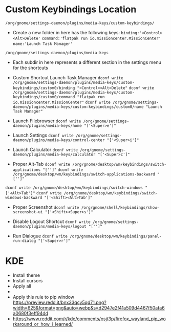 # Custom Keybindings Location
``/org/gnome/settings-daemon/plugins/media-keys/custom-keybindings/``

- Create a new folder in here has the following keys:
``binding:'<Control><Alt>Delete'``
``command:'flatpak run io.missioncenter.MissionCenter'``
``name:'Launch Task Manager'``

``/org/gnome/settings-daemon/plugins/media-keys``
- Each subdir in here represents a different section in the settings menu for the shortcuts


- Custom Shortcut Launch Task Manager
`` dconf write /org/gnome/settings-daemon/plugins/media-keys/custom-keybindings/custom0/binding "<Control><Alt>Delete" ``
`` dconf write /org/gnome/settings-daemon/plugins/media-keys/custom-keybindings/custom0/command "flatpak run io.missioncenter.MissionCenter" ``
`` dconf write /org/gnome/settings-daemon/plugins/media-keys/custom-keybindings/custom0/name "Launch Task Manager" ``

- Launch Filebrowser
`` dconf write /org/gnome/settings-daemon/plugins/media-keys/home "['<Super>e']" ``

- Launch Settings
`` dconf write /org/gnome/settings-daemon/plugins/media-keys/control-center "['<Super>i']" ``

- Launch Calculator
`` dconf write /org/gnome/settings-daemon/plugins/media-keys/calculator "['<Super>c']" ``

- Proper Alt-Tab
`` dconf write /org/gnome/desktop/wm/keybindings/switch-applications "['']" ``
`` dconf write /org/gnome/desktop/wm/keybindings/switch-applications-backward "['']" ``

`` dconf write /org/gnome/desktop/wm/keybindings/switch-windows "['<Alt>Tab']" ``
`` dconf write /org/gnome/desktop/wm/keybindings/switch-windows-backward "['<Shift><Alt>Tab']" ``

- Proper Screenshot
`` dconf write /org/gnome/shell/keybindings/show-screenshot-ui "['<Shift><Super>s']" ``

- Disable Logout Shortcut
`` dconf write /org/gnome/settings-daemon/plugins/media-keys/logout "['']" ``

- Run Dialogue
`` dconf write /org/gnome/desktop/wm/keybindings/panel-run-dialog "['<Super>r']" ``


# KDE
- Install theme
- Install cursors
- Apply all
- 
- Apply this rule to pip window https://preview.redd.it/bnx33qcy5qd71.png?width=625&format=png&auto=webp&s=d2947e2f41a509d4467f50afa6a0680f3eff94dd 
- https://www.reddit.com/r/kde/comments/osjt3p/firefox_wayland_pip_workaround_or_how_i_learned/